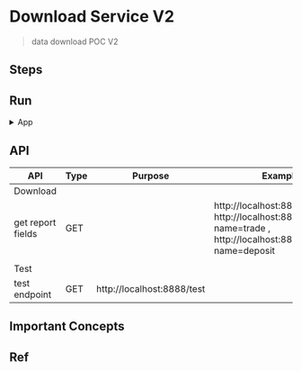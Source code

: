 # Download Service V2
> data download POC V2

## Steps


## Run

<details>
<summary>App</summary>

```bash
#---------------------------
# Run app
#---------------------------

# build
mvn package

# run
java -jar <built_jar>
```

</details>

## API

| API | Type | Purpose | Example cmd | Comment|
| ----- | -------- | ---- | ----- | ---- |
| Download | | | |
| get report fields | GET | | http://localhost:8888/report/{name}, http://localhost:8888/report?name=trade , http://localhost:8888/report?name=deposit |
|  |  | | |
| Test |  | | |
| test endpoint |GET | http://localhost:8888/test | |


## Important Concepts

## Ref
